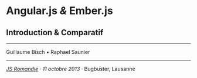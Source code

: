 # Angular.js <em class="amp">&</em> Ember.js

## Introduction & Comparatif

* * * *

<span class="light">Guillaume Bisch &bull; Raphael Saunier</span>

* * * *

*[JS Romandie](http://www.meetup.com/jsromandie/events/139404832/) 
&middot; 11 octobre 2013*
&middot; Bugbuster, Lausanne 


